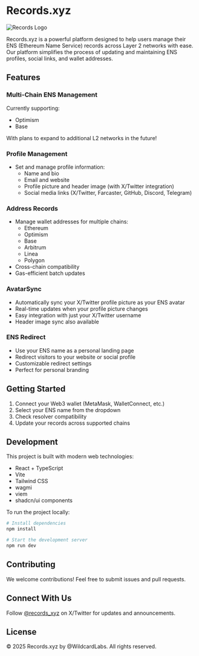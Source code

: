 
# Records.xyz

![Records Logo](/lovable-uploads/28193e56-2ecb-4f1d-88b9-9b88704698a0.png)

Records.xyz is a powerful platform designed to help users manage their ENS (Ethereum Name Service) records across Layer 2 networks with ease. Our platform simplifies the process of updating and maintaining ENS profiles, social links, and wallet addresses.

## Features

### Multi-Chain ENS Management
Currently supporting:
- Optimism
- Base

With plans to expand to additional L2 networks in the future!

### Profile Management
- Set and manage profile information:
  - Name and bio
  - Email and website
  - Profile picture and header image (with X/Twitter integration)
  - Social media links (X/Twitter, Farcaster, GitHub, Discord, Telegram)

### Address Records
- Manage wallet addresses for multiple chains:
  - Ethereum
  - Optimism
  - Base
  - Arbitrum
  - Linea
  - Polygon
- Cross-chain compatibility
- Gas-efficient batch updates

### AvatarSync
- Automatically sync your X/Twitter profile picture as your ENS avatar
- Real-time updates when your profile picture changes
- Easy integration with just your X/Twitter username
- Header image sync also available

### ENS Redirect
- Use your ENS name as a personal landing page
- Redirect visitors to your website or social profile
- Customizable redirect settings
- Perfect for personal branding

## Getting Started

1. Connect your Web3 wallet (MetaMask, WalletConnect, etc.)
2. Select your ENS name from the dropdown
3. Check resolver compatibility
4. Update your records across supported chains

## Development

This project is built with modern web technologies:

- React + TypeScript
- Vite
- Tailwind CSS
- wagmi
- viem
- shadcn/ui components

To run the project locally:

```bash
# Install dependencies
npm install

# Start the development server
npm run dev
```

## Contributing

We welcome contributions! Feel free to submit issues and pull requests.

## Connect With Us

Follow [@records_xyz](https://twitter.com/records_xyz) on X/Twitter for updates and announcements.

## License

© 2025 Records.xyz by @WildcardLabs. All rights reserved.

